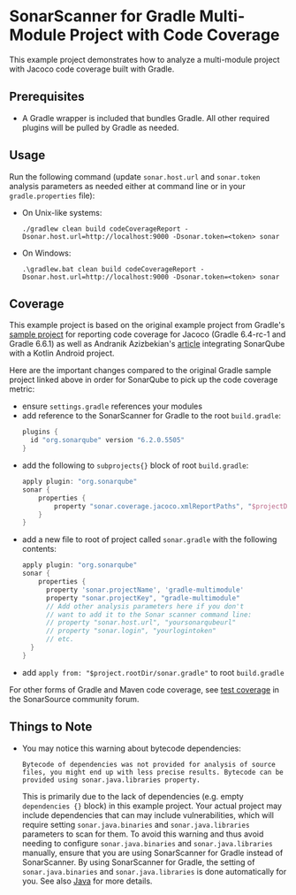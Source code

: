 # SonarScanner for Gradle Multi-Module Project with Code Coverage

This example project demonstrates how to analyze a multi-module project with Jacoco code coverage built with Gradle.

## Prerequisites
* A Gradle wrapper is included that bundles Gradle. All other required plugins will be pulled by Gradle as needed.

## Usage
Run the following command (update `sonar.host.url` and `sonar.token` analysis parameters as needed either at command line or in your `gradle.properties` file):
* On Unix-like systems:
  ```shell
  ./gradlew clean build codeCoverageReport -Dsonar.host.url=http://localhost:9000 -Dsonar.token=<token> sonar
  ```
* On Windows:
  ```shell
  .\gradlew.bat clean build codeCoverageReport -Dsonar.host.url=http://localhost:9000 -Dsonar.token=<token> sonar
  ```

## Coverage
This example project is based on the original example project from Gradle's [sample project](https://docs.gradle.org/6.4-rc-1/samples/sample_jvm_multi_project_with_code_coverage.html) for reporting code coverage for Jacoco (Gradle 6.4-rc-1 and Gradle 6.6.1) as well as Andranik Azizbekian's [article](https://developer.disqo.com/blog/setup-android-project/)  integrating SonarQube with a Kotlin Android project.

Here are the important changes compared to the original Gradle sample project linked above in order for SonarQube to pick up the code coverage metric:
* ensure `settings.gradle` references your modules
* add reference to the SonarScanner for Gradle to the root `build.gradle`:
  ```groovy
  plugins {
    id "org.sonarqube" version "6.2.0.5505"
  }
  ```
* add the following to `subprojects{}` block of root `build.gradle`:
  ```groovy
  apply plugin: "org.sonarqube"
  sonar {
      properties {
          property "sonar.coverage.jacoco.xmlReportPaths", "$projectDir.parentFile.path/build/reports/jacoco/codeCoverageReport/codeCoverageReport.xml"
      }
  }
  ```
* add a new file to root of project called `sonar.gradle` with the following contents:
  ```groovy
  apply plugin: "org.sonarqube"
  sonar {
      properties {
        property 'sonar.projectName', 'gradle-multimodule'
        property "sonar.projectKey", "gradle-multimodule"
        // Add other analysis parameters here if you don't
        // want to add it to the Sonar scanner command line:
        // property "sonar.host.url", "yoursonarqubeurl"
        // property "sonar.login", "yourlogintoken"
        // etc.
    }
  }
  ```
* add `apply from: "$project.rootDir/sonar.gradle"` to root `build.gradle`


For other forms of Gradle and Maven code coverage, see [test coverage](https://docs.sonarsource.com/sonarqube-server/latest/analyzing-source-code/test-coverage/java-test-coverage/) in the SonarSource community forum.

## Things to Note
* You may notice this warning about bytecode dependencies:
  ```text
  Bytecode of dependencies was not provided for analysis of source files, you might end up with less precise results. Bytecode can be provided using sonar.java.libraries property.
  ```
  This is primarily due to the lack of dependencies (e.g. empty `dependencies {}` block) in this example project. Your actual project may include dependencies that can may include vulnerabilities, which will require setting `sonar.java.binaries` and `sonar.java.libraries` parameters to scan for them. To avoid this warning and thus avoid needing to configure `sonar.java.binaries` and `sonar.java.libraries` manually, ensure that you are using SonarScanner for Gradle instead of SonarScanner. By using SonarScanner for Gradle, the setting of `sonar.java.binaries` and `sonar.java.libraries` is done automatically for you. See also [Java](https://docs.sonarsource.com/sonarqube/latest/analyzing-source-code/languages/java/) for more details.
